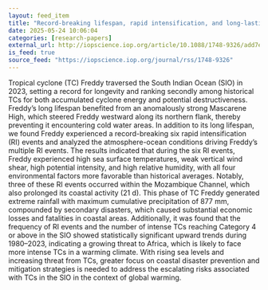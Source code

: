 ```yaml
---
layout: feed_item
title: "Record-breaking lifespan, rapid intensification, and long-lasting coastal activity of tropical cyclone Freddy (2023) in the South Indian Ocean"
date: 2025-05-24 10:06:04
categories: [research-papers]
external_url: http://iopscience.iop.org/article/10.1088/1748-9326/add7ec
is_feed: true
source_feed: "https://iopscience.iop.org/journal/rss/1748-9326"
---
```


Tropical cyclone (TC) Freddy traversed the South Indian Ocean (SIO) in 2023, setting a record for longevity and ranking secondly among historical TCs for both accumulated cyclone energy and potential destructiveness. Freddy’s long lifespan benefited from an anomalously strong Mascarene High, which steered Freddy westward along its northern flank, thereby preventing it encountering cold water areas. In addition to its long lifespan, we found Freddy experienced a record-breaking six rapid intensification (RI) events and analyzed the atmosphere-ocean conditions driving Freddy’s multiple RI events. The results indicated that during the six RI events, Freddy experienced high sea surface temperatures, weak vertical wind shear, high potential intensity, and high relative humidity, with all four environmental factors more favorable than historical averages. Notably, three of these RI events occurred within the Mozambique Channel, which also prolonged its coastal activity (21 d). This phase of TC Freddy generated extreme rainfall with maximum cumulative precipitation of 877 mm, compounded by secondary disasters, which caused substantial economic losses and fatalities in coastal areas. Additionally, it was found that the frequency of RI events and the number of intense TCs reaching Category 4 or above in the SIO showed statistically significant upward trends during 1980–2023, indicating a growing threat to Africa, which is likely to face more intense TCs in a warming climate. With rising sea levels and increasing threat from TCs, greater focus on coastal disaster prevention and mitigation strategies is needed to address the escalating risks associated with TCs in the SIO in the context of global warming.
